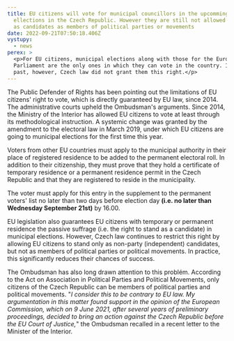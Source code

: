 ```yaml
---
title: EU citizens will vote for municipal councillors in the upcomming
  ellections in the Czech Republic. However they are still not allowed to stand
  as candidates as members of political parties or movements
date: 2022-09-21T07:50:18.406Z
vystupy:
  - news
perex: >
  <p>For EU citizens, municipal elections along with those for the European
  Parliament are the only ones in which they can vote in the country. In the
  past, however, Czech law did not grant them this right.</p>
---
```

<p>The Public Defender of Rights has been pointing out the limitations of EU citizens&#39; right to vote, which is directly guaranteed by EU law, since 2014. The administrative courts upheld the Ombudsman&#39;s arguments. Since 2014, the Ministry of the Interior has allowed EU citizens to vote at least through its methodological instruction. A systemic change was granted by the amendment to the electoral law in March 2019, under which EU citizens are going to municipal elections for the first time this year.</p>

<p>Voters from other EU countries must apply to the municipal authority in their place of registered residence to be added to the permanent electoral roll. In addition to their citizenship, they must prove that they hold a certificate of temporary residence or a permanent residence permit in the Czech Republic and that they are registered to reside in the municipality.</p>

<p>The voter must apply for this entry in the supplement to the permanent voters&#39; list no later than two days before election day <strong>(i.e. no later than Wednesday September 21st)</strong> by 16.00.</p>

<p>EU legislation also guarantees EU citizens with temporary or permanent residence the passive suffrage (i.e. the right to stand as a candidate) in municipal elections. However, Czech law continues to restrict this right by allowing EU citizens to stand only as non-party (independent) candidates, but not as members of political parties or political movements. In practice, this significantly reduces their chances of success.</p>

<p>The Ombudsman has also long drawn attention to this problém. According to the Act on Association in Political Parties and Political Movements, only citizens of the Czech Republic can be members of political parties and political movements. &quot;<em>I consider this to be contrary to EU law. My argumentation in this matter found support in the opinion of the European Commission, which on 9 June 2021, after several years of preliminary proceedings, decided to bring an action against the Czech Republic before the EU Court of Justice,</em>&quot; the Ombudsman recalled in a recent letter to the Minister of the Interior.</p>

